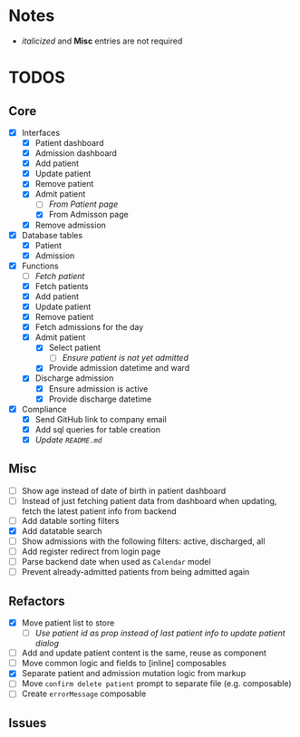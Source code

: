 # Notes

- _italicized_ and **Misc** entries are not required

# TODOS

## Core

- [x] Interfaces
  - [x] Patient dashboard
  - [x] Admission dashboard
  - [x] Add patient
  - [x] Update patient
  - [x] Remove patient
  - [x] Admit patient
    - [ ] _From Patient page_
    - [x] From Admisson page
  - [x] Remove admission
- [x] Database tables
  - [x] Patient
  - [x] Admission
- [x] Functions
  - [ ] _Fetch patient_
  - [x] Fetch patients
  - [x] Add patient
  - [x] Update patient
  - [x] Remove patient
  - [x] Fetch admissions for the day
  - [x] Admit patient
    - [x] Select patient
      - [ ] _Ensure patient is not yet admitted_
    - [x] Provide admission datetime and ward
  - [x] Discharge admission
    - [x] Ensure admission is active
    - [x] Provide discharge datetime
- [x] Compliance
  - [x] Send GitHub link to company email
  - [x] Add sql queries for table creation
  - [x] _Update `README.md`_

## Misc

- [ ] Show age instead of date of birth in patient dashboard
- [ ] Instead of just fetching patient data from dashboard when updating, fetch the latest patient info from backend
- [ ] Add datable sorting filters
- [x] Add datatable search
- [ ] Show admissions with the following filters: active, discharged, all
- [ ] Add register redirect from login page
- [ ] Parse backend date when used as `Calendar` model
- [ ] Prevent already-admitted patients from being admitted again

## Refactors

- [x] Move patient list to store
  - [ ] _Use patient id as prop instead of last patient info to update patient dialog_
- [ ] Add and update patient content is the same, reuse as component
- [ ] Move common logic and fields to \[inline\] composables
- [x] Separate patient and admission mutation logic from markup
- [ ] Move `confirm delete patient` prompt to separate file (e.g. composable)
- [ ] Create `errorMessage` composable

## Issues
